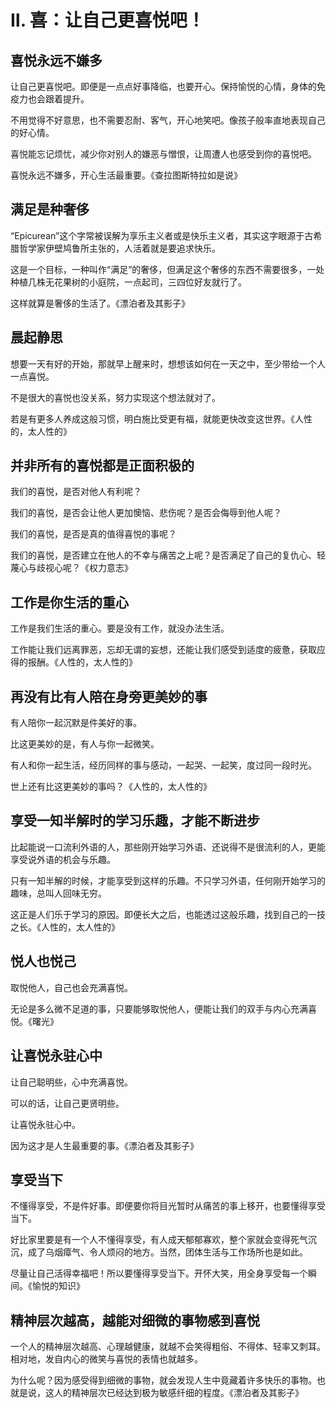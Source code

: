<link href="../../css/style.css" rel="stylesheet" type="text/css" />

# Ⅱ. 喜：让自己更喜悦吧！

## 喜悦永远不嫌多

<div class="p">

让自己更喜悦吧。即便是一点点好事降临，也要开心。保持愉悦的心情，身体的免疫力也会跟着提升。

不用觉得不好意思，也不需要忍耐、客气，开心地笑吧。像孩子般率直地表现自己的好心情。

喜悦能忘记烦忧，减少你对别人的嫌恶与憎恨，让周遭人也感受到你的喜悦吧。

喜悦永远不嫌多，开心生活最重要。《查拉图斯特拉如是说》

		


</div>

## 满足是种奢侈

<div class="p">

“Epicurean”这个字常被误解为享乐主义者或是快乐主义者，其实这字眼源于古希腊哲学家伊壁鸠鲁所主张的，人活着就是要追求快乐。

这是一个目标，一种叫作“满足”的奢侈，但满足这个奢侈的东西不需要很多，一处种植几株无花果树的小庭院，一点起司，三四位好友就行了。

这样就算是奢侈的生活了。《漂泊者及其影子》


</div>

## 晨起静思

<div class="p">

想要一天有好的开始，那就早上醒来时，想想该如何在一天之中，至少带给一个人一点喜悦。

不是很大的喜悦也没关系，努力实现这个想法就对了。

若是有更多人养成这般习惯，明白施比受更有福，就能更快改变这世界。《人性的，太人性的》


</div>

## 并非所有的喜悦都是正面积极的

<div class="p">

我们的喜悦，是否对他人有利呢？

我们的喜悦，是否会让他人更加懊恼、悲伤呢？是否会侮辱到他人呢？

我们的喜悦，是否是真的值得喜悦的事呢？

我们的喜悦，是否建立在他人的不幸与痛苦之上呢？是否满足了自己的复仇心、轻蔑心与歧视心呢？《权力意志》


</div>

## 工作是你生活的重心

<div class="p">

工作是我们生活的重心。要是没有工作，就没办法生活。

工作能让我们远离罪恶，忘却无谓的妄想，还能让我们感受到适度的疲惫，获取应得的报酬。《人性的，太人性的》


</div>

## 再没有比有人陪在身旁更美妙的事

<div class="p">

有人陪你一起沉默是件美好的事。

比这更美妙的是，有人与你一起微笑。

有人和你一起生活，经历同样的事与感动，一起哭、一起笑，度过同一段时光。

世上还有比这更美妙的事吗？《人性的，太人性的》


</div>

## 享受一知半解时的学习乐趣，才能不断进步

<div class="p">

比起能说一口流利外语的人，那些刚开始学习外语、还说得不是很流利的人，更能享受说外语的机会与乐趣。

只有一知半解的时候，才能享受到这样的乐趣。不只学习外语，任何刚开始学习的趣味，总叫人回味无穷。

这正是人们乐于学习的原因。即便长大之后，也能透过这般乐趣，找到自己的一技之长。《人性的，太人性的》


</div>

## 悦人也悦己

<div class="p">

取悦他人，自己也会充满喜悦。

无论是多么微不足道的事，只要能够取悦他人，便能让我们的双手与内心充满喜悦。《曙光》


</div>

## 让喜悦永驻心中

<div class="p">

让自己聪明些，心中充满喜悦。

可以的话，让自己更贤明些。

让喜悦永驻心中。

因为这才是人生最重要的事。《漂泊者及其影子》


</div>

## 享受当下

<div class="p">

不懂得享受，不是件好事。即便要你将目光暂时从痛苦的事上移开，也要懂得享受当下。

好比家里要是有一个人不懂得享受，有人成天郁郁寡欢，整个家就会变得死气沉沉，成了乌烟瘴气、令人烦闷的地方。当然，团体生活与工作场所也是如此。

尽量让自己活得幸福吧！所以要懂得享受当下。开怀大笑，用全身享受每一个瞬间。《愉悦的知识》


</div>

## 精神层次越高，越能对细微的事物感到喜悦

<div class="p">

一个人的精神层次越高、心理越健康，就越不会笑得粗俗、不得体、轻率又刺耳。相对地，发自内心的微笑与喜悦的表情也就越多。

为什么呢？因为感受得到细微的事物，就会发现人生中竟藏着许多快乐的事物。也就是说，这人的精神层次已经达到极为敏感纤细的程度。《漂泊者及其影子》

